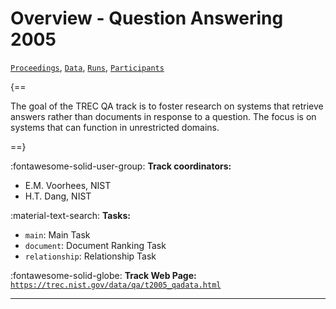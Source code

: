 # Overview - Question Answering 2005

[`Proceedings`](./proceedings.md), [`Data`](./data.md), [`Runs`](./runs.md), [`Participants`](./participants.md)

{==

The goal of the TREC QA track is to foster research on systems that retrieve answers rather than documents in response to a question. The focus is on systems that can function in unrestricted domains.

==}

:fontawesome-solid-user-group: **Track coordinators:**

- E.M. Voorhees, NIST 
- H.T. Dang, NIST 

:material-text-search: **Tasks:**

- `main`: Main Task 
- `document`: Document Ranking Task 
- `relationship`: Relationship Task 

:fontawesome-solid-globe: **Track Web Page:** [`https://trec.nist.gov/data/qa/t2005_qadata.html`](https://trec.nist.gov/data/qa/t2005_qadata.html) 

---

